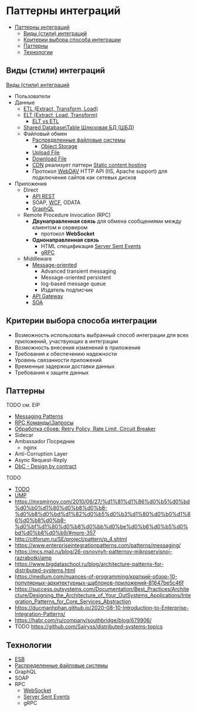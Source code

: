 # Паттерны интеграций

- [Паттерны интеграций](#паттерны-интеграций)
  - [Виды (стили) интеграций](#виды-стили-интеграций)
  - [Критерии выбора способа интеграции](#критерии-выбора-способа-интеграции)
  - [Паттерны](#паттерны)
  - [Технологии](#технологии)

## Виды (стили) интеграций

[Виды (стили) интеграций](https://www.enterpriseintegrationpatterns.com/patterns/messaging/IntegrationStylesIntro.html)

- Пользователи
- Данные
  - [ETL (Extract, Transform, Load)](https://python.ivan-shamaev.ru/etl-best-practices-design-data-patterns/)
  - [ELT (Extract, Load, Transform)](https://www.striim.com/blog/data-integration/)
    - [ELT vs ETL](https://coderlessons.com/tutorials/bolshie-dannye-i-analitika/teoriia-khraneniia-dannykh/5-etl-protiv-elt)
  - [Shared Database\Table Шлюзовая БД (ШБД)](pattern.shareddb.md)
  - Файловый обмен
    - [Распределенные файловые системы](../../../technology/filesystem/filesystem.md)
      - [Object Storage](../../../technology/store/object.storage.md)
    - [Upload File](pattern.uploadfile.md)
    - [Download File](../../../api/api.rest.md)
    - [CDN](../../system.class/cdn.md) реализует паттерн [Static content hosting](https://learn.microsoft.com/en-us/azure/architecture/patterns/static-content-hosting)
    - Протокол [WebDAV](https://xakep.ru/2014/09/09/webdav/) HTTP API (IIS, Apache support) для подключения сайтов как сетевых дисков
- Приложения
  - Direct
    - [API REST](../../../api/api.md)
    - SOAP, [WCF](../../../technology/protocols.integration/wcf.md), ODATA
    - [GraphQL](../../../technology/protocols.integration/graphql.md)
  - Remote Procedure Invocation (RPC)
    - __Двунаправленная связь__ для обмена сообщениями между клиентом и сервером
      - протокол __WebSocket__
    - __Однонаправленная связь__
      - HTML спецификация [Server Sent Events](../../../technology/protocols.integration/sse.md)
      - [gRPC](../../../technology/protocols.integration/grpc.md)
  - Middleware
    - [Message-oriented](pattern.messagebroker.md)
      - Advanced transient messaging
      - Message-oriented persistent
      - log-based message queue
      - Издатель подписчик
    - [API Gateway](../../../api/api.gateway.md)
    - [SOA](../../style/soa.md)

## Критерии выбора способа интеграции

- Возможность использовать выбранный способ интеграции для всех приложений, участвующих в интеграции
- Возможность внесения изменений в приложения
- Требования к обеспечению надежности
- Уровень связанности приложений
- Временные задержки доставки данных
- Требования к защите данных

## Паттерны

TODO см. EIP

- [Messaging Patterns](pattern.messagebroker.md)
- [RPC Команды\Запросы](pattern.rpc.md)
- [Обработка сбоев: Retry Policy, Rate Limit, Circuit Breaker](../system.design/fault.tolerance/pattern.failure.md)
- Sidecar
- Ambassador Посредник
  - nginx
- Anti-Corruption Layer
- Async Request-Reply
- [DbC - Design by contract](https://habr.com/ru/company/southbridge/blog/679906/)

TODO

- [TODO](https://habr.com/ru/company/southbridge/blog/679906/)
- [UMP](https://airtable.com/embed/shr8hjWhgmcRMq8ZT/tblRsPPtXXbYI4IzT)
- <https://mxsmirnov.com/2010/06/27/%d1%81%d1%86%d0%b5%d0%bd%d0%b0%d1%80%d0%b8%d0%b8-%d0%b8%d0%bd%d1%82%d0%b5%d0%b3%d1%80%d0%b0%d1%86%d0%b8%d0%b8-%d0%bf%d1%80%d0%b8%d0%bb%d0%be%d0%b6%d0%b5%d0%bd%d0%b8%d0%b9/#more-357>
- <http://citforum.ru/SE/project/pattern/p_4.shtml>
- <https://www.enterpriseintegrationpatterns.com/patterns/messaging/>
- <https://mcs.mail.ru/blog/26-osnovnyh-patternov-mikroservisnoj-razrabotki/amp>
- <https://www.bigdataschool.ru/blog/architecture-patterns-for-distributed-systems.html>
- <https://medium.com/nuances-of-programming/краткий-обзор-10-популярных-архитектурных-шаблонов-приложений-81647be5c46f>
- <https://success.outsystems.com/Documentation/Best_Practices/Architecture/Designing_the_Architecture_of_Your_OutSystems_Applications/Integration_Patterns_for_Core_Services_Abstraction>
- <https://ducmanhphan.github.io/2020-08-10-Introduction-to-Enterprise-Integration-Patterns/>
- <https://habr.com/ru/company/southbridge/blog/679906/>
- TODO <https://github.com/Sairyss/distributed-systems-topics>

## Технологии

- [ESB](../../../technology/middleware/esb.md)
- [Распределенные файловые системы](../../../technology/filesystem/dfs.md)
- GraphQL
- SOAP
- RPC
  - [WebSocket](../../../technology/protocols.integration/websocket.md)
  - [Server Sent Events](../../../technology/protocols.integration/sse.md)
  - gRPC
